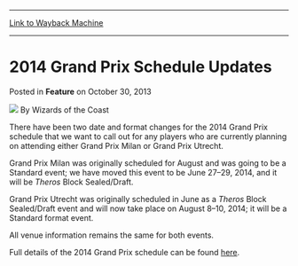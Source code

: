 
---
[Link to Wayback Machine](https://web.archive.org/web/20220128115655/https://magic.wizards.com/en/articles/archive/feature/2014-grand-prix-schedule-updates-2013-10-30)

[_metadata_:author]:- "Wizards of the Coast"
[_metadata_:description]:- "There have been two date and format changes for the 2014 Grand Prix schedule that we want to call out for any players who are currently planning on attending either Grand Prix Milan or Grand Prix Utrecht.Grand Prix Milan was originally scheduled for August and was going to be a Standard event; we have moved this event to be June 27–29, 2014, and it will be Theros Block"
[_metadata_:generator]:- "Drupal 7 (http://drupal.org)"
[_metadata_:publish_date]:- "2013-10-30"
[_metadata_:title]:- "2014 Grand Prix Schedule Updates"
[_metadata_:wayback_capture_timestamp]:- "2022-01-28 11:56:55+00:00"
[_metadata_:wayback_raw_url]:- "https://web.archive.org/web/20220128115655id_/https://magic.wizards.com/en/articles/archive/feature/2014-grand-prix-schedule-updates-2013-10-30"
[_metadata_:wayback_url]:- "https://magic.wizards.com/en/articles/archive/feature/2014-grand-prix-schedule-updates-2013-10-30"
---


2014 Grand Prix Schedule Updates
================================



 Posted in **Feature**
 on October 30, 2013 






![](https://media.magic.wizards.com/styles/auth_small/public/images/person/wizards_author.jpg)
By Wizards of the Coast











There have been two date and format changes for the 2014 Grand Prix schedule that we want to call out for any players who are currently planning on attending either Grand Prix Milan or Grand Prix Utrecht.

Grand Prix Milan was originally scheduled for August and was going to be a Standard event; we have moved this event to be June 27–29, 2014, and it will be *Theros* Block Sealed/Draft.

Grand Prix Utrecht was originally scheduled in June as a *Theros* Block Sealed/Draft event and will now take place on August 8–10, 2014; it will be a Standard format event.

All venue information remains the same for both events.


Full details of the 2014 Grand Prix schedule can be found [here](http://www.wizards.com/Magic/TCG/Events.aspx?x=grandprix/welcome).







